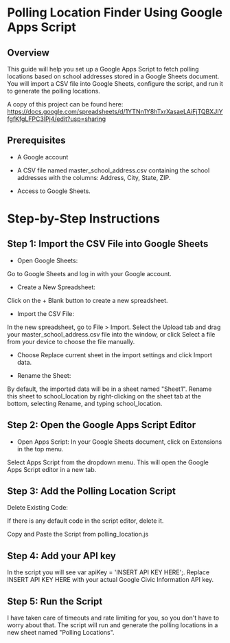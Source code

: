 # Polling Location Finder Using Google Apps Script

## Overview
This guide will help you set up a Google Apps Script to fetch polling locations based on school addresses stored in a Google Sheets document. You will import a CSV file into Google Sheets, configure the script, and run it to generate the polling locations.

A copy of this project can be found here: https://docs.google.com/spreadsheets/d/1YTNn1Y8hTxrXasaeLAiFjTQBXJIYfgfKfgLFPC3lPj4/edit?usp=sharing

## Prerequisites
- A Google account

- A CSV file named master_school_address.csv containing the school addresses with the columns: Address, City, State, ZIP.

- Access to Google Sheets.

# Step-by-Step Instructions

## Step 1: Import the CSV File into Google Sheets

- Open Google Sheets:

Go to Google Sheets and log in with your Google account.

- Create a New Spreadsheet:

Click on the + Blank button to create a new spreadsheet.

- Import the CSV File:

In the new spreadsheet, go to File > Import.
Select the Upload tab and drag your master_school_address.csv file into the window, or click Select a file from your device to choose the file manually.

- Choose Replace current sheet in the import settings and click Import data.

- Rename the Sheet:

By default, the imported data will be in a sheet named "Sheet1". Rename this sheet to school_location by right-clicking on the sheet tab at the bottom, selecting Rename, and typing school_location.

## Step 2: Open the Google Apps Script Editor

- Open Apps Script:
In your Google Sheets document, click on Extensions in the top menu.

Select Apps Script from the dropdown menu. This will open the Google Apps Script editor in a new tab.

## Step 3: Add the Polling Location Script
Delete Existing Code:

If there is any default code in the script editor, delete it.

Copy and Paste the Script from polling_location.js

## Step 4: Add your API key
In the script you will see var apiKey = 'INSERT API KEY HERE';. Replace INSERT API KEY HERE with your actual Google Civic Information API key.

## Step 5: Run the Script
I have taken care of timeouts and rate limiting for you, so you don't have to worry about that. The script will run and generate the polling locations in a new sheet named "Polling Locations".